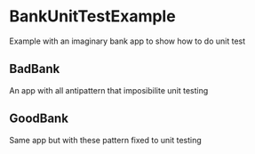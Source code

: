 # BankUnitTestExample

Example with an imaginary bank app to show how to do unit test

## BadBank
An app with all antipattern that imposibilite unit testing

## GoodBank
Same app but with these pattern fixed to unit testing
